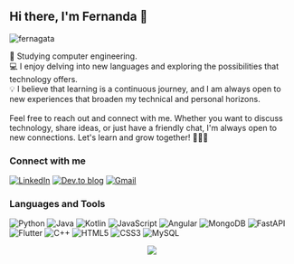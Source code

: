 ## Hi there, I'm Fernanda 👋

<p align="left"> <img src="https://komarev.com/ghpvc/?username=fernagata&label=Profile%20views&color=0e75b6&style=flat" alt="fernagata" /> </p>
🌟 Studying computer engineering. </br>
💻 I enjoy delving into new languages and exploring the possibilities that technology offers. </br>
💡 I believe that learning is a continuous journey, and I am always open to new experiences that broaden my technical and personal horizons.
</br></br>
Feel free to reach out and connect with me. Whether you want to discuss technology, share ideas, or just have a friendly chat, I'm always open to new connections. Let's learn and grow together! 🚀👩‍💻

### Connect with me
[![LinkedIn](https://img.shields.io/badge/linkedin-%230077B5.svg?style=for-the-badge&logo=linkedin&logoColor=white)](https://www.linkedin.com/in/fernanda-nagata-ito-298a60218/)
[![Dev.to blog](https://img.shields.io/badge/dev.to-0A0A0A?style=for-the-badge&logo=dev.to&logoColor=white)](https://dev.to/fernagata)
[![Gmail](https://img.shields.io/badge/Gmail-D14836?style=for-the-badge&logo=gmail&logoColor=white)](mailto:fer.nagataito@gmail.com)


### Languages and Tools
![Python](https://img.shields.io/badge/python-3670A0?style=for-the-badge&logo=python&logoColor=ffdd54)
![Java](https://img.shields.io/badge/java-%23ED8B00.svg?style=for-the-badge&logo=openjdk&logoColor=white)
![Kotlin](https://img.shields.io/badge/kotlin-%237F52FF.svg?style=for-the-badge&logo=kotlin&logoColor=white)
![JavaScript](https://img.shields.io/badge/javascript-%23323330.svg?style=for-the-badge&logo=javascript&logoColor=%23F7DF1E)
![Angular](https://img.shields.io/badge/angular-%23DD0031.svg?style=for-the-badge&logo=angular&logoColor=white)
![MongoDB](https://img.shields.io/badge/MongoDB-%234ea94b.svg?style=for-the-badge&logo=mongodb&logoColor=white)
![FastAPI](https://img.shields.io/badge/FastAPI-005571?style=for-the-badge&logo=fastapi)
![Flutter](https://img.shields.io/badge/Flutter-%2302569B.svg?style=for-the-badge&logo=Flutter&logoColor=white)
![C++](https://img.shields.io/badge/c++-%2300599C.svg?style=for-the-badge&logo=c%2B%2B&logoColor=white)
![HTML5](https://img.shields.io/badge/html5-%23E34F26.svg?style=for-the-badge&logo=html5&logoColor=white)
![CSS3](https://img.shields.io/badge/css3-%231572B6.svg?style=for-the-badge&logo=css3&logoColor=white)
![MySQL](https://img.shields.io/badge/mysql-%2300f.svg?style=for-the-badge&logo=mysql&logoColor=white)


<div align="center">
  <img src="https://github-readme-stats.vercel.app/api/top-langs/?username=FerNagata&theme=ayu-mirage&layout=compact" />
</div>
